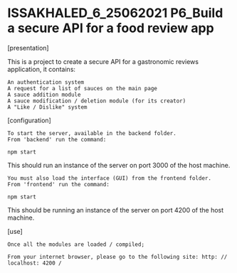 # ISSAKHALED_6_25062021 P6_Build a secure API for a food review app

[presentation]

This is a project to create a secure API for a gastronomic reviews application, it contains:

    An authentication system
    A request for a list of sauces on the main page
    A sauce addition module
    A sauce modification / deletion module (for its creator)
    A "Like / Dislike" system

[configuration]

    To start the server, available in the backend folder. 
    From 'backend' run the command:

    npm start

This should run an instance of the server on port 3000 of the host machine.

    You must also load the interface (GUI) from the frontend folder. 
    From 'frontend' run the command:

    npm start

This should be running an instance of the server on port 4200 of the host machine.

[use]

    Once all the modules are loaded / compiled;

    From your internet browser, please go to the following site: http: // localhost: 4200 /


